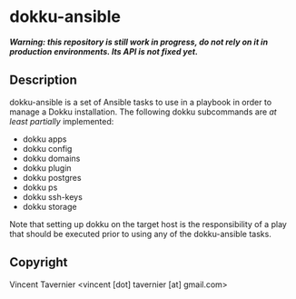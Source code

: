 # dokku-ansible

***Warning: this repository is still work in progress, do not rely on it
in production environments. Its API is not fixed yet.***

## Description

dokku-ansible is a set of Ansible tasks to use in a playbook in order
to manage a Dokku installation. The following dokku subcommands are
_at least partially_ implemented:

* dokku apps
* dokku config
* dokku domains
* dokku plugin
* dokku postgres
* dokku ps
* dokku ssh-keys
* dokku storage

Note that setting up dokku on the target host is the responsibility
of a play that should be executed prior to using any of the dokku-ansible
tasks.

## Copyright

Vincent Tavernier <vincent [dot] tavernier [at] gmail.com>

